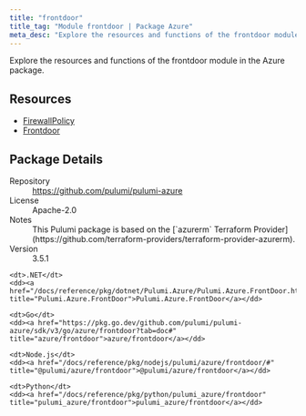 ```yaml
---
title: "frontdoor"
title_tag: "Module frontdoor | Package Azure"
meta_desc: "Explore the resources and functions of the frontdoor module in the Azure package."
---
```


<!-- WARNING: this file was generated by Pulumi Docs Generator. -->
<!-- Do not edit by hand unless you're certain you know what you are doing! -->

Explore the resources and functions of the frontdoor module in the Azure package.

<h2 id="resources">Resources</h2>
<ul class="api">
    <li><a href="firewallpolicy" title="FirewallPolicy"><span class="symbol resource"></span>FirewallPolicy</a></li>
    <li><a href="frontdoor" title="Frontdoor"><span class="symbol resource"></span>Frontdoor</a></li>
</ul>

<h2 id="package-details">Package Details</h2>
<dl class="package-details">
	<dt>Repository</dt>
	<dd><a href="https://github.com/pulumi/pulumi-azure">https://github.com/pulumi/pulumi-azure</a></dd>
	<dt>License</dt>
	<dd>Apache-2.0</dd>
	<dt>Notes</dt>
	<dd>This Pulumi package is based on the [`azurerm` Terraform Provider](https://github.com/terraform-providers/terraform-provider-azurerm).</dd>
	<dt>Version</dt>
	<dd>3.5.1</dd>
</dl>



<dl class="tabular">

    <dt>.NET</dt>
    <dd><a href="/docs/reference/pkg/dotnet/Pulumi.Azure/Pulumi.Azure.FrontDoor.html" title="Pulumi.Azure.FrontDoor">Pulumi.Azure.FrontDoor</a></dd>

    <dt>Go</dt>
    <dd><a href="https://pkg.go.dev/github.com/pulumi/pulumi-azure/sdk/v3/go/azure/frontdoor?tab=doc#" title="azure/frontdoor">azure/frontdoor</a></dd>

    <dt>Node.js</dt>
    <dd><a href="/docs/reference/pkg/nodejs/pulumi/azure/frontdoor/#" title="@pulumi/azure/frontdoor">@pulumi/azure/frontdoor</a></dd>

    <dt>Python</dt>
    <dd><a href="/docs/reference/pkg/python/pulumi_azure/frontdoor" title="pulumi_azure/frontdoor">pulumi_azure/frontdoor</a></dd>

</dl>

